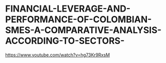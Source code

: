 # FINANCIAL-LEVERAGE-AND-PERFORMANCE-OF-COLOMBIAN-SMES-A-COMPARATIVE-ANALYSIS-ACCORDING-TO-SECTORS-
https://www.youtube.com/watch?v=hg73Kr9RxsM
